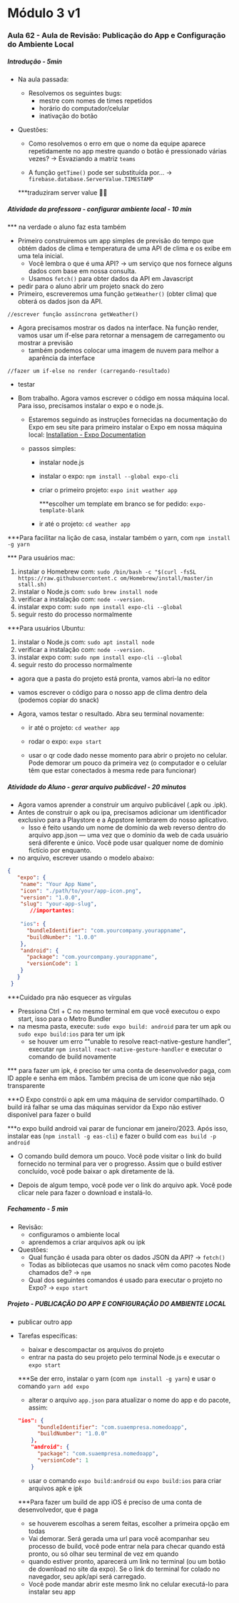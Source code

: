 # Módulo 3 v1

### Aula 62 - Aula de Revisão: Publicação do App e Configuração do Ambiente Local

##### Introdução - 5min

- Na aula passada:

  - Resolvemos os seguintes bugs:
    - mestre com nomes de times repetidos
    - horário do computador/celular
    - inativação do botão

- Questões:

  - Como resolvemos o erro em que o nome da equipe aparece repetidamente no app mestre quando o botão é pressionado várias vezes? -> Esvaziando a matriz `teams`

  - A função ``getTime()`` pode ser substituída por... -> `firebase.database.ServerValue.TIMESTAMP`
  
  ***traduziram server value 🤦‍♀️

##### Atividade da professora - configurar ambiente local  - 10 min

*** na verdade o aluno faz esta também

- Primeiro construiremos um app simples de previsão do tempo que obtém dados de clima e temperatura de uma API de clima e os exibe em uma tela inicial. 
  - Você lembra o que é uma API? -> um serviço que nos fornece alguns dados com base em nossa consulta.
  - Usamos ``fetch()`` para obter dados da API em Javascript
- pedir para o aluno abrir um projeto snack do zero
- Primeiro, escreveremos uma função ``getWeather()`` (obter clima) que obterá os dados json da API.

```react
//escrever função assíncrona getWeather()
```

- Agora precisamos mostrar os dados na interface. Na função render, vamos usar um if-else para retornar a mensagem de carregamento ou mostrar a previsão
  - também podemos colocar uma imagem de nuvem para melhor a aparência da interface

```react
//fazer um if-else no render (carregando-resultado)
```

- testar

- Bom trabalho. Agora vamos escrever o código em nossa máquina local. Para isso, precisamos instalar o expo e o node.js.

  - Estaremos seguindo as instruções fornecidas na documentação do Expo em seu site para primeiro instalar o Expo em nossa máquina local: [Installation - Expo Documentation](https://docs.expo.dev/get-started/installation/)

  - passos simples:

    - instalar node.js

    - instalar o expo: `npm install --global expo-cli`

    - criar o primeiro projeto: `expo init weather app`

      ***escolher um template em branco se for pedido: `expo-template-blank`

    - ir até o projeto: `cd weather app`

***Para facilitar na lição de casa, instalar também o yarn, com `npm install -g yarn`

*** Para usuários mac:  

1. instalar o Homebrew com: `sudo /bin/bash -c "$(curl -fsSL https://raw.githubusercontent.c om/Homebrew/install/master/in stall.sh)` 
2. instalar o Node.js com: `sudo brew install node`
3. verificar a instalação com: `node --version.`
4. instalar expo com: `sudo npm install expo-cli --global`
5. seguir resto do processo normalmente

***Para usuários Ubuntu: 

1. instalar o Node.js com: `sudo apt install node`
2. verificar a instalação com: `node --version.` 
3. instalar expo com: `sudo npm install expo-cli --global`
4. seguir resto do processo normalmente

- agora que a pasta do projeto está pronta, vamos abri-la no editor

- vamos escrever o código para o nosso app de clima dentro dela (podemos copiar do snack)

- Agora, vamos testar o resultado. Abra seu terminal novamente:

  - ir até o projeto: `cd weather app`

  - rodar o expo: `expo start` 
  - usar o qr code dado nesse momento para abrir o projeto no celular. Pode demorar um pouco da primeira vez (o computador e o celular têm que estar conectados à mesma rede para funcionar)

##### Atividade do Aluno - gerar arquivo publicável - 20 minutos

- Agora vamos aprender a construir um arquivo publicável (.apk ou .ipk). 
- Antes de construir o apk ou ipa, precisamos adicionar um identificador exclusivo para a Playstore e a Appstore lembrarem do nosso aplicativo. 
  - Isso é feito usando um nome de domínio da web reverso dentro do arquivo app.json — uma vez que o domínio da web de cada usuário será diferente e único. Você pode usar qualquer nome de domínio fictício por enquanto.
- no arquivo, escrever usando o modelo abaixo:

```json
{
   "expo": {
    "name": "Your App Name",
    "icon": "./path/to/your/app-icon.png",
    "version": "1.0.0",
    "slug": "your-app-slug",
       //importantes:
       
    "ios": {
      "bundleIdentifier": "com.yourcompany.yourappname",
      "buildNumber": "1.0.0"
    },
    "android": {
      "package": "com.yourcompany.yourappname",
      "versionCode": 1
    }
   }
 }
```

***Cuidado pra não esquecer as vírgulas

- Pressiona Ctrl + C no mesmo terminal em que você executou o expo start, isso para o Metro Bundler
- na mesma pasta, execute: `sudo expo build: android` para ter um apk ou `sudo expo build:ios` para ter um ipk
  - se houver um erro “"unable to resolve react-native-gesture handler”, executar `npm install react-native-gesture-handler` e executar o comando de build novamente

*** para fazer um ipk, é preciso ter uma conta de desenvolvedor paga, com ID apple e senha em mãos. Também precisa de um icone que não seja transparente

***O Expo constrói o apk em uma máquina de servidor compartilhado. O build irá falhar se uma das máquinas servidor da Expo não estiver disponível para fazer o build

***o expo build android vai parar de funcionar em janeiro/2023. Após isso, instalar eas (`npm install -g eas-cli`) e fazer o build com `eas build -p android`

- O comando build demora um pouco. Você pode visitar o link do build fornecido no terminal para ver o progresso. Assim que o build estiver concluído, você pode baixar o apk diretamente de lá.

- Depois de algum tempo, você pode ver o link do arquivo apk. Você pode clicar nele para fazer o download e instalá-lo.

##### Fechamento - 5 min

- Revisão:
  - configuramos o ambiente local
  - aprendemos a criar arquivos apk ou ipk
- Questões:
  - Qual função é usada para obter os dados JSON da API? -> `fetch()`
  - Todas as bibliotecas que usamos no snack vêm como pacotes Node chamados de? -> `npm`
  - Qual dos seguintes comandos é usado para executar o projeto no Expo? -> `expo start`

##### Projeto - PUBLICAÇÃO DO APP E CONFIGURAÇÃO DO AMBIENTE LOCAL

- publicar outro app

- Tarefas específicas:
  - baixar e descompactar os arquivos do projeto
  - entrar na pasta do seu projeto pelo terminal Node.js e executar o `expo start`
  
  ***Se der erro, instalar o yarn (com `npm install -g yarn`) e usar o comando `yarn add expo`
  
  - alterar o arquivo `app.json` para atualizar o nome do app e do pacote, assim:
  
  ```json
  "ios": {
        "bundleIdentifier": "com.suaempresa.nomedoapp",
        "buildNumber": "1.0.0"
      },
      "android": {
        "package": "com.suaempresa.nomedoapp",
        "versionCode": 1
      }
  ```
  
  - usar o comando `expo build:android` ou `expo build:ios` para criar arquivos apk e ipk
  
  ***Para fazer um build de app iOS é preciso de uma conta de desenvolvedor, que é paga
  
  - se houverem escolhas a serem feitas, escolher a primeira opção em todas
  - Vai demorar. Será gerada uma url para você acompanhar seu processo de build, você pode entrar nela para checar quando está pronto, ou só olhar seu terminal de vez em quando
  - quando estiver pronto, aparecerá um link no terminal (ou um botão de download no site da expo). Se o link do terminal for colado no navegador, seu apk/api será carregado. 
  - Você pode mandar abrir este mesmo link no celular executá-lo para instalar seu app